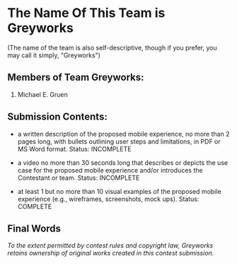 # The Name Of This Team is Greyworks
(The name of the team is also self-descriptive, though if you prefer, you may call it simply, "Greyworks")

## Members of Team Greyworks:

1. Michael E. Gruen

## Submission Contents:

* a written description of the proposed mobile experience, no more than 2 pages long, with bullets outlining user steps and limitations, in PDF or MS Word format. Status: INCOMPLETE

* a video no more than 30 seconds long that describes or depicts the use case for the proposed mobile experience and/or introduces the Contestant or team. Status: INCOMPLETE

* at least 1 but no more than 10 visual examples of the proposed mobile experience (e.g., wireframes, screenshots, mock ups). Status: COMPLETE


## Final Words

_To the extent permitted by contest rules and copyright law, Greyworks retains ownership of original works created in this contest submission._
